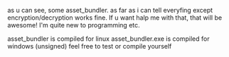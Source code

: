 as u can see, some asset_bundler.
as far as i can tell everyfing except encryption/decryption works fine.
If u want halp me with that, that will be awesome!
I'm quite new to programming etc.

asset_bundler is compiled for linux
asset_bundler.exe is compiled for windows (unsigned)
feel free to test or compile yourself
